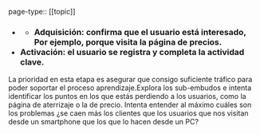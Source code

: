 page-type:: [[topic]]
- ### <ul><li>Adquisición: confirma que el usuario está interesado, Por ejemplo, porque visita la página de precios.</li></ul><li>Activación: el usuario se registra y completa la actividad clave.</li></ul>La prioridad en esta etapa es asegurar que consigo suficiente tráfico para poder soportar el proceso aprendizaje.Explora los sub-embudos e intenta identificar los puntos en los que estás perdiendo a los usuarios, como la página de aterrizaje o la de precio. Intenta entender al máximo cuáles son los problemas ¿se caen más los clientes que los usuarios que nos visitan desde un smartphone que los que lo hacen desde un PC?



